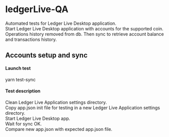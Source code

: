 # ledgerLive-QA
Automated tests for Ledger Live Desktop application.  
Start Ledger Live Desktop application with accounts for the supported coin. Operations history removed from db. Then sync to retrieve account balance and transactions history.


## Accounts setup and sync
#### Launch test
yarn test-sync

#### Test description
Clean Ledger Live Application settings directory.  
Copy app.json init file for testing in a new Ledger Live Application settings directory.  
Start Ledger Live Desktop app.  
Wait for sync OK.  
Compare new app.json with expected app.json file.
